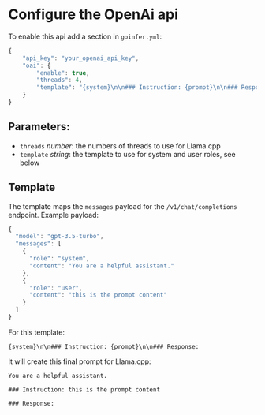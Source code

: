 # Configure the OpenAi api

To enable this api add a section in `goinfer.yml`:

```js
{
    "api_key": "your_openai_api_key",
    "oai": {
        "enable": true,
        "threads": 4,
        "template": "{system}\n\n### Instruction: {prompt}\n\n### Response:"
    }
}
```

## Parameters:

- `threads` *number*: the numbers of threads to use for Llama.cpp
- `template` *string*: the template to use for system and user roles, see below

## Template

The template maps the `messages` payload for the `/v1/chat/completions` endpoint. Example payload:

```js
{
  "model": "gpt-3.5-turbo",
  "messages": [
    {
      "role": "system",
      "content": "You are a helpful assistant."
    },
    {
      "role": "user",
      "content": "this is the prompt content"
    }
  ]
}
```

For this template:

```
{system}\n\n### Instruction: {prompt}\n\n### Response:
```

It will create this final prompt for Llama.cpp:

```
You are a helpful assistant.

### Instruction: this is the prompt content

### Response:
```